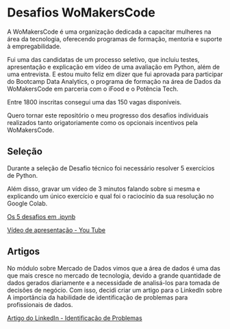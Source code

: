 # Desafios WoMakersCode

A WoMakersCode é uma organização dedicada a capacitar mulheres na área da tecnologia, oferecendo programas de formação, mentoria e suporte à empregabilidade.

Fui uma das candidatas de um processo seletivo, que incluiu testes, apresentação e explicação em vídeo de uma avaliação em Python, além de uma entrevista. E estou muito feliz em dizer que fui aprovada para participar do Bootcamp Data Analytics, o programa de formação na área de Dados da WoMakersCode em parceria com o iFood e o Potência Tech. 

Entre 1800 inscritas consegui uma das 150 vagas disponíveis. 

Quero tornar este repositório o meu progresso dos desafios individuais realizados tanto origatoriamente como os opcionais incentivos pela WoMakersCode.

## Seleção

Durante a seleção de Desafio técnico foi necessário resolver 5 exercícios de Python. 

Além disso, gravar um vídeo de 3 minutos falando sobre si mesma e explicando um único exercício e qual foi o raciocínio da sua resolução no Google Colab.

[Os 5 desafios em .ipynb](https://github.com/limasfernanda/Desafios_WoMakersCode/blob/main/Desafio%20da%20selecao/Fernanda_Lima_WoMakersCode_Bootcamp_Data_Analytics.ipynb)

[Vídeo de apresentação - You Tube](https://youtu.be/2vthkDtcql0)

## Artigos 

No módulo sobre Mercado de Dados vimos que a área de dados é uma das que mais cresce no mercado de tecnologia, devido a grande quantidade de dados gerados diariamente e a necessidade de analisá-los para tomada de decisões de negócio. Com isso, decidi criar um artigo para o LinkedIn sobre A importância da habilidade de identificação de problemas para profissionais de dados.

[Artigo do LinkedIn - Identificação de Problemas](https://www.linkedin.com/feed/update/urn:li:activity:7216202368357453824/)




